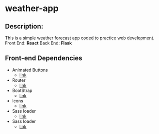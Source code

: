# weather-app

## Description:

This is a simple weather forecast app coded to practice web development.
Front End: **React**
Back End: **Flask**

## Front-end Dependencies
- Animated Buttons
    -   [link](https://www.npmjs.com/package/@mikegsrv/react-awesome-button)
- Router
    -   [link](https://www.npmjs.com/package/react-router-dom)
- BootStrap
    -   [link](https://www.npmjs.com/package/react-bootstrap)
- Icons
    -   [link](https://www.npmjs.com/package//font-awesome)
- Sass loader
    -   [link](https://www.npmjs.com/package/sass-loader)
- Sass loader
    -   [link](https://www.npmjs.com/package/node-sass)